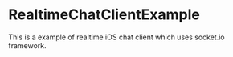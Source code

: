 RealtimeChatClientExample
=========================

This is a example of realtime iOS chat client which uses socket.io framework.
